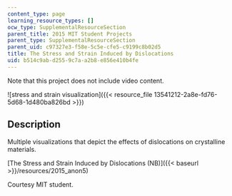 ```yaml
---
content_type: page
learning_resource_types: []
ocw_type: SupplementalResourceSection
parent_title: 2015 MIT Student Projects
parent_type: SupplementalResourceSection
parent_uid: c97327e3-f58e-5c5e-cfe5-c9199c8b02d5
title: The Stress and Strain Induced by Dislocations
uid: b514c9ab-d255-9c7a-a2b8-e856e410b4fe
---
```


Note that this project does not include video content.

![stress and strain visualization]({{< resource_file 13541212-2a8e-fd76-5d68-1d480ba826bd >}})

Description
-----------

Multiple visualizations that depict the effects of dislocations on crystalline materials.

[The Stress and Strain Induced by Dislocations (NB)]({{< baseurl >}}/resources/2015_anon5)

Courtesy MIT student.